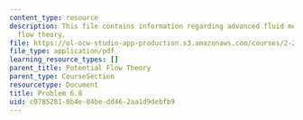 ```yaml
---
content_type: resource
description: This file contains information regarding advanced fluid mechanics, potential
  flow theory.
file: https://ol-ocw-studio-app-production.s3.amazonaws.com/courses/2-25-advanced-fluid-mechanics-fall-2013/c07852818b4e04bedd462aa1d9debfb9_MIT2_25F13_Problem6.8.pdf
file_type: application/pdf
learning_resource_types: []
parent_title: Potential Flow Theory
parent_type: CourseSection
resourcetype: Document
title: Problem 6.8
uid: c0785281-8b4e-04be-dd46-2aa1d9debfb9
---
```

